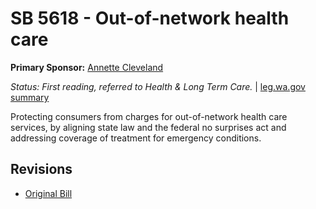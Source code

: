 # SB 5618 - Out-of-network health care
**Primary Sponsor:** [Annette Cleveland](/person/leg/annette.cleveland.md)

*Status: First reading, referred to Health & Long Term Care.* | [leg.wa.gov summary](https://app.leg.wa.gov/billsummary?BillNumber=5618&Year=2021)

Protecting consumers from charges for out-of-network health care services, by aligning state law and the federal no surprises act and addressing coverage of treatment for emergency conditions.

## Revisions
* [Original Bill](1/)